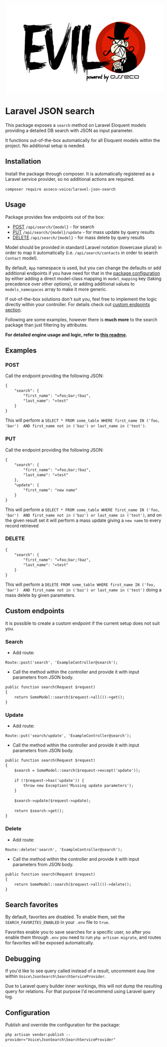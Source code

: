 <p align="center"><a href="https://see.asseco.com" target="_blank"><img src="https://github.com/asseco-voice/art/blob/main/evil_logo.png" width="500"></a></p>

# Laravel JSON search

This package exposes a ``search`` method on Laravel Eloquent models
providing a detailed DB search with JSON as input parameter. 

It functions out-of-the-box automatically for all Eloquent models 
within the project. No additional setup is needed.

## Installation

Install the package through composer. It is automatically registered
as a Laravel service provider, so no additional actions are required.

``composer require asseco-voice/laravel-json-search``

## Usage

Package provides few endpoints out of the box:

- [POST](#post) ``/api/search/{model}`` - for search 
- [PUT](#put) ``/api/search/{model}/update`` - for mass update by query results
- [DELETE](#delete) ``/api/search/{model}`` - for mass delete by query results

Model should be provided in standard Laravel notation (lowercase plural) in order
to map it automatically (i.e. `/api/search/contacts` in order to search `Contact` model).

By default, ``App`` namespace is used, but you can change the defaults or add additional
endpoints if you have need for that in the [package configuration](#configuration) by either
adding a direct model-class mapping in ``model_mapping`` key (taking precedence over other
options), or adding additional values to ``models_namespaces`` array to make it more generic. 

If out-of-the-box solutions don't suit you, feel free to implement the logic directly
within your controller. For details check out [custom endpoints section](#custom-endpoints).

Following are some examples, however there is **much more** to the search package than 
just filtering by attributes. 

**For detailed engine usage and logic, refer to 
[this readme](https://github.com/asseco-voice/laravel-json-query-builder).**

## Examples 

### POST

Call the endpoint providing the following JSON:

```
{
    "search": {
        "first_name": "=foo;bar;!baz",
        "last_name": "=test"
    }
}
```
    
This will perform a ``SELECT * FROM some_table WHERE first_name IN ('foo, 'bar') 
AND first_name not in ('baz') or last_name in ('test')``.

### PUT

Call the endpoint providing the following JSON:

```
{
    "search": {
        "first_name": "=foo;bar;!baz",
        "last_name": "=test"
    },
    "update": {
        "first_name": "new name"
    }
}
```
    
This will perform a ``SELECT * FROM some_table WHERE first_name IN ('foo, 'bar') 
AND first_name not in ('baz') or last_name in ('test')``, and on the given result
set it will perform a mass update giving a ``new name`` to every record retrieved

### DELETE

```
{
    "search": {
        "first_name": "=foo;bar;!baz",
        "last_name": "=test"
    }
}
```
    
This will perform a ``DELETE FROM some_table WHERE first_name IN ('foo, 'bar') 
AND first_name not in ('baz') or last_name in ('test')`` doing a mass delete
by given parameters.

## Custom endpoints

It is possible to create a custom endpoint if the current setup does not suit you.

### Search 

- Add route:

```
Route::post('search', 'ExampleController@search');
```

- Call the method within the controller and provide it with input parameters from JSON body.

```
public function search(Request $request)
{
    return SomeModel::search($request->all())->get();
}
```

### Update

- Add route:

```
Route::put('search/update', 'ExampleController@search');
```

- Call the method within the controller and provide it with input parameters from JSON body.

```
public function search(Request $request)
{
    $search = SomeModel::search($request->except('update'));

    if (!$request->has('update')) {
        throw new Exception('Missing update parameters');
    }

    $search->update($request->update);

    return $search->get();
}
```

### Delete

- Add route:

```
Route::delete('search', 'ExampleController@search');
```

- Call the method within the controller and provide it with input parameters from JSON body.

```
public function search(Request $request)
{
    return SomeModel::search($request->all())->delete();
}
```

## Search favorites

By default, favorites are disabled. To enable them, set the ``SEARCH_FAVORITES_ENABLED`` 
in your `.env` file to `true`.

Favorites enable you to save searches for a specific user, so after you enable them through
``.env`` you need to run `php artisan migrate`, and routes for favorites will be exposed 
automatically. 

## Debugging

If you'd like to see query called instead of a result, uncomment ``dump`` line
within ``Voice\JsonSearch\SearchServiceProvider``. 

Due to Laravel query builder inner workings, this will not dump the resulting query for relations. For that purpose
I'd recommend using Laravel query log. 

## Configuration

Publish and override the configuration for the package:

    php artisan vendor:publish --provider="Voice\JsonSearch\SearchServiceProvider"
